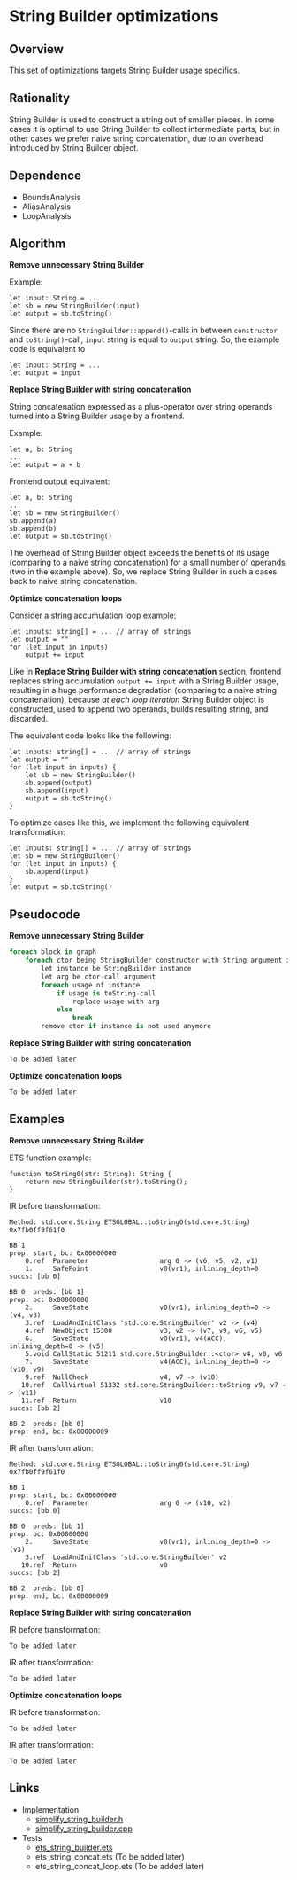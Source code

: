 # String Builder optimizations

## Overview

This set of optimizations targets String Builder usage specifics.

## Rationality

String Builder is used to construct a string out of smaller pieces. In some cases it is optimal to use String Builder to collect intermediate parts, but in other cases we prefer naive string concatenation, due to an overhead introduced by String Builder object.

## Dependence

* BoundsAnalysis
* AliasAnalysis
* LoopAnalysis

## Algorithm

**Remove unnecessary String Builder**

Example:
```TS
let input: String = ...
let sb = new StringBuilder(input)
let output = sb.toString()
```
Since there are no `StringBuilder::append()`-calls in between `constructor` and `toString()`-call, `input` string is equal to `output` string. So, the example code is equivalent to
```TS
let input: String = ...
let output = input
```

**Replace String Builder with string concatenation**

String concatenation expressed as a plus-operator over string operands turned into a String Builder usage by a frontend.

Example:
```TS
let a, b: String
...
let output = a + b
```
Frontend output equivalent:
```TS
let a, b: String
...
let sb = new StringBuilder()
sb.append(a)
sb.append(b)
let output = sb.toString()
```
The overhead of String Builder object exceeds the benefits of its usage (comparing to a naive string concatenation) for a small number of operands (two in the example above). So, we replace String Builder in such a cases back to naive string concatenation.

**Optimize concatenation loops**

Consider a string accumulation loop example:
```TS
let inputs: string[] = ... // array of strings
let output = ""
for (let input in inputs)
    output += input
```
Like in **Replace String Builder with string concatenation** section, frontend replaces string accumulation `output += input` with a String Builder usage, resulting in a huge performance degradation (comparing to a naive string concatenation), because *at each loop iteration* String Builder object is constructed, used to append two operands, builds resulting string, and discarded.

The equivalent code looks like the following:
```TS
let inputs: string[] = ... // array of strings
let output = ""
for (let input in inputs) {
    let sb = new StringBuilder()
    sb.append(output)
    sb.append(input)
    output = sb.toString()
}
```
To optimize cases like this, we implement the following equivalent transformation:
```TS
let inputs: string[] = ... // array of strings
let sb = new StringBuilder()
for (let input in inputs) {
    sb.append(input)
}
let output = sb.toString()
```

## Pseudocode

**Remove unnecessary String Builder**
```C#
foreach block in graph
    foreach ctor being StringBuilder constructor with String argument in block
        let instance be StringBuilder instance
        let arg be ctor-call argument
        foreach usage of instance
            if usage is toString-call
                replace usage with arg
            else
                break
        remove ctor if instance is not used anymore
```
**Replace String Builder with string concatenation**
```
To be added later
```
**Optimize concatenation loops**
```
To be added later
```

## Examples

**Remove unnecessary String Builder**

ETS function example:
```TS
function toString0(str: String): String {
    return new StringBuilder(str).toString();
}
```

IR before transformation:
```
Method: std.core.String ETSGLOBAL::toString0(std.core.String) 0x7fb0ff9f61f0

BB 1
prop: start, bc: 0x00000000
    0.ref  Parameter                  arg 0 -> (v6, v5, v2, v1)
    1.     SafePoint                  v0(vr1), inlining_depth=0
succs: [bb 0]

BB 0  preds: [bb 1]
prop: bc: 0x00000000
    2.     SaveState                  v0(vr1), inlining_depth=0 -> (v4, v3)
    3.ref  LoadAndInitClass 'std.core.StringBuilder' v2 -> (v4)
    4.ref  NewObject 15300            v3, v2 -> (v7, v9, v6, v5)
    6.     SaveState                  v0(vr1), v4(ACC), inlining_depth=0 -> (v5)
    5.void CallStatic 51211 std.core.StringBuilder::<ctor> v4, v0, v6
    7.     SaveState                  v4(ACC), inlining_depth=0 -> (v10, v9)
    9.ref  NullCheck                  v4, v7 -> (v10)
   10.ref  CallVirtual 51332 std.core.StringBuilder::toString v9, v7 -> (v11)
   11.ref  Return                     v10
succs: [bb 2]

BB 2  preds: [bb 0]
prop: end, bc: 0x00000009
```
IR after transformation:
```
Method: std.core.String ETSGLOBAL::toString0(std.core.String) 0x7fb0ff9f61f0

BB 1
prop: start, bc: 0x00000000
    0.ref  Parameter                  arg 0 -> (v10, v2)
succs: [bb 0]

BB 0  preds: [bb 1]
prop: bc: 0x00000000
    2.     SaveState                  v0(vr1), inlining_depth=0 -> (v3)
    3.ref  LoadAndInitClass 'std.core.StringBuilder' v2
   10.ref  Return                     v0
succs: [bb 2]

BB 2  preds: [bb 0]
prop: end, bc: 0x00000009
```

**Replace String Builder with string concatenation**

IR before transformation:
```
To be added later
```
IR after transformation:
```
To be added later
```

**Optimize concatenation loops**

IR before transformation:
```
To be added later
```
IR after transformation:
```
To be added later
```

## Links

* Implementation
    * [simplify_string_builder.h](../optimizer/optimizations/simplify_string_builder.h)
    * [simplify_string_builder.cpp](../optimizer/optimizations/simplify_string_builder.cpp)
* Tests
    * [ets_string_builder.ets](../../plugins/ets/tests/checked/ets_string_builder.ets)
    * ets_string_concat.ets (To be added later)
    * ets_string_concat_loop.ets (To be added later)

